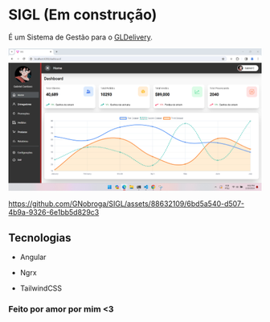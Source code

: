 # SIGL (Em construção)

É um Sistema de Gestão para o <a href="https://github.com/GNobroga/GLDelivery">GLDelivery</a>.

![alt text](image.png)

https://github.com/GNobroga/SIGL/assets/88632109/6bd5a540-d507-4b9a-9326-6e1bb5d829c3

## Tecnologias

- Angular

- Ngrx

- TailwindCSS

### Feito por amor por mim <3

